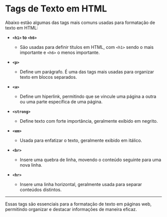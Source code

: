 # Tags de Texto em HTML

Abaixo estão algumas das tags mais comuns usadas para formatação de texto em HTML:

- **`<h1>` to `<h6>`**
  - São usadas para definir títulos em HTML, com `<h1>` sendo o mais importante e `<h6>` o menos importante.

- **`<p>`**
  - Define um parágrafo. É uma das tags mais usadas para organizar texto em blocos separados.

- **`<a>`**
  - Define um hiperlink, permitindo que se vincule uma página a outra ou uma parte específica de uma página.

- **`<strong>`**
  - Define texto com forte importância, geralmente exibido em negrito.

- **`<em>`**
  - Usada para enfatizar o texto, geralmente exibido em itálico.

- **`<br>`**
  - Insere uma quebra de linha, movendo o conteúdo seguinte para uma nova linha.

- **`<hr>`**
  - Insere uma linha horizontal, geralmente usada para separar conteúdos distintos.

---

Essas tags são essenciais para a formatação de texto em páginas web, permitindo organizar e destacar informações de maneira eficaz.
